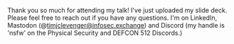 Thank you so much for attending my talk!  I've just uploaded my slide deck.  Please feel free to reach out if you have any questions.  I'm on LinkedIn, Mastodon (@timjclevenger@infosec.exchange) and Discord (my handle is 'nsfw' on the Physical Security and DEFCON 512 Discords.)
